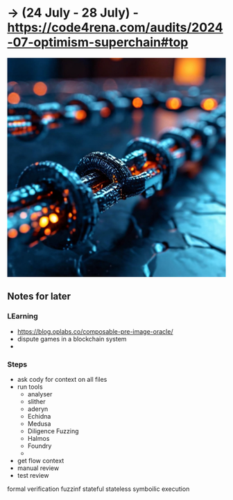 # -> (24 July - 28 July) - https://code4rena.com/audits/2024-07-optimism-superchain#top
![alt text](image-1.png)


## Notes for later



### LEarning 

- https://blog.oplabs.co/composable-pre-image-oracle/
- dispute games in a blockchain system
- 




### Steps

- ask cody for context on all files
- run tools
  - analyser
  - slither
  - aderyn
  - Echidna
  - Medusa
  - Diligence Fuzzing
  - Halmos
  - Foundry
  - 
- get flow context
- manual review
- test review


formal verification
fuzzinf 
    stateful
    stateless
symboilic execution
